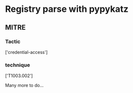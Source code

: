 # Registry parse with pypykatz

## MITRE

### Tactic
['credential-access']

### technique
['T1003.002']

Many more to do...
